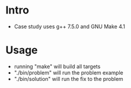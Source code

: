 # Intro

- Case study uses g++ 7.5.0 and GNU Make 4.1

# Usage

- running "make" will build all targets
- "./bin/problem" will run the problem example
- "./bin/solution" will run the fix to the problem
